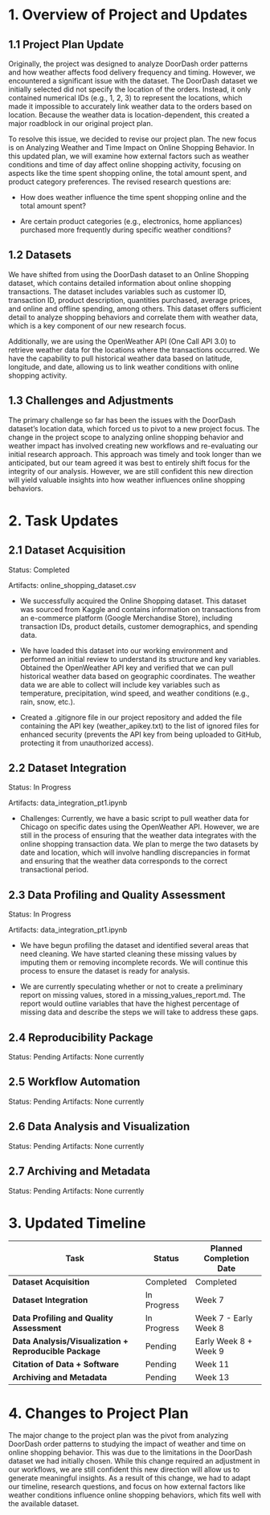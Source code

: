 # 1. Overview of Project and Updates

## 1.1 Project Plan Update
Originally, the project was designed to analyze DoorDash order patterns and how weather affects food delivery frequency and timing. However, we encountered a significant issue with the dataset. The DoorDash dataset we initially selected did not specify the location of the orders. Instead, it only contained numerical IDs (e.g., 1, 2, 3) to represent the locations, which made it impossible to accurately link weather data to the orders based on location. Because the weather data is location-dependent, this created a major roadblock in our original project plan.

To resolve this issue, we decided to revise our project plan. The new focus is on Analyzing Weather and Time Impact on Online Shopping Behavior. In this updated plan, we will examine how external factors such as weather conditions and time of day affect online shopping activity, focusing on aspects like the time spent shopping online, the total amount spent, and product category preferences.
The revised research questions are:

  * How does weather influence the time spent shopping online and the total amount spent?

  * Are certain product categories (e.g., electronics, home appliances) purchased more frequently during specific weather conditions?

## 1.2 Datasets

We have shifted from using the DoorDash dataset to an Online Shopping dataset, which contains detailed information about online shopping transactions. The dataset includes variables such as customer ID, transaction ID, product description, quantities purchased, average prices, and online and offline spending, among others. This dataset offers sufficient detail to analyze shopping behaviors and correlate them with weather data, which is a key component of our new research focus.

Additionally, we are using the OpenWeather API (One Call API 3.0) to retrieve weather data for the locations where the transactions occurred. We have the capability to pull historical weather data based on latitude, longitude, and date, allowing us to link weather conditions with online shopping activity.

## 1.3 Challenges and Adjustments
The primary challenge so far has been the issues with the DoorDash dataset’s location data, which forced us to pivot to a new project focus. The change in the project scope to analyzing online shopping behavior and weather impact has involved creating new workflows and re-evaluating our initial research approach. This approach was timely and took longer than we anticipated, but our team agreed it was best to entirely shift focus for the integrity of our analysis. However, we are still confident this new direction will yield valuable insights into how weather influences online shopping behaviors.

# 2. Task Updates

## 2.1 Dataset Acquisition
Status: Completed

Artifacts: online_shopping_dataset.csv
* We successfully acquired the Online Shopping dataset. This dataset was sourced from Kaggle and contains information on transactions from an e-commerce platform (Google Merchandise Store), including transaction IDs, product details, customer demographics, and spending data. 

* We have loaded this dataset into our working environment and performed an initial review to understand its structure and key variables.
Obtained the OpenWeather API key and verified that we can pull historical weather data based on geographic coordinates. The weather data we are able to collect will include key variables such as temperature, precipitation, wind speed, and weather conditions (e.g., rain, snow, etc.). 

* Created a .gitignore file in our project repository and added the file containing the API key (weather_apikey.txt) to the list of ignored files for enhanced security (prevents the API key from being uploaded to GitHub, protecting it from unauthorized access).

## 2.2 Dataset Integration
Status: In Progress

Artifacts: data_integration_pt1.ipynb
* Challenges: Currently, we have a basic script to pull weather data for Chicago on specific dates using the OpenWeather API. However, we are still in the process of ensuring that the weather data integrates with the online shopping transaction data. We plan to merge the two datasets by date and location, which will involve handling discrepancies in format and ensuring that the weather data corresponds to the correct transactional period. 

## 2.3 Data Profiling and Quality Assessment
Status: In Progress

Artifacts: data_integration_pt1.ipynb

* We have begun profiling the dataset and identified several areas that need cleaning. We have started cleaning these missing values by imputing them or removing incomplete records. We will continue this process to ensure the dataset is ready for analysis.

* We are currently speculating whether or not to create a preliminary report on missing values, stored in a missing_values_report.md. The report would outline variables that have the highest percentage of missing data and describe the steps we will take to address these gaps.

## 2.4 Reproducibility Package
Status: Pending
Artifacts: None currently

## 2.5 Workflow Automation
Status: Pending
Artifacts: None currently

## 2.6 Data Analysis and Visualization
Status: Pending
Artifacts: None currently

## 2.7 Archiving and Metadata
Status: Pending
Artifacts: None currently


# 3. Updated Timeline

| Task                                     | Status       | Planned Completion Date      |
|------------------------------------------|--------------|------------------------------|
| **Dataset Acquisition**                  | Completed    | Completed                    |
| **Dataset Integration**                  | In Progress  | Week 7                       |
| **Data Profiling and Quality Assessment**| In Progress  | Week 7 - Early Week 8        |
| **Data Analysis/Visualization + Reproducible Package** | Pending     | Early Week 8 + Week 9       |
| **Citation of Data + Software**          | Pending      | Week 11                      |
| **Archiving and Metadata**               | Pending      | Week 13                      |


# 4. Changes to Project Plan
The major change to the project plan was the pivot from analyzing DoorDash order patterns to studying the impact of weather and time on online shopping behavior. This was due to the limitations in the DoorDash dataset we had initially chosen. While this change required an adjustment in our workflows, we are still confident this new direction will allow us to generate meaningful insights.
As a result of this change, we had to adapt our timeline, research questions, and focus on how external factors like weather conditions influence online shopping behaviors, which fits well with the available dataset.
